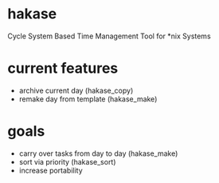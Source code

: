 # hakase
Cycle System Based Time Management Tool for *nix Systems

# current features
* archive current day (hakase_copy)
* remake day from template (hakase_make)

# goals
* carry over tasks from day to day (hakase_make)
* sort via priority (hakase_sort)
* increase portability
